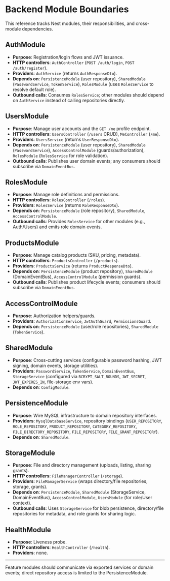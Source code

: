# Backend Module Boundaries

This reference tracks Nest modules, their responsibilities, and cross-module dependencies.

## AuthModule
- **Purpose**: Registration/login flows and JWT issuance.
- **HTTP controllers**: `AuthController` (`POST /auth/login`, `POST /auth/register`).
- **Providers**: `AuthService` (returns `AuthResponseDto`).
- **Depends on**: `PersistenceModule` (user repository), `SharedModule` (`PasswordService`, `TokenService`), `RolesModule` (uses `RolesService` to resolve default role).
- **Outbound calls**: Consumes `RolesService`; other modules should depend on `AuthService` instead of calling repositories directly.

## UsersModule
- **Purpose**: Manage user accounts and the `GET /me` profile endpoint.
- **HTTP controllers**: `UsersController` (`/users` CRUD), `MeController` (`/me`).
- **Providers**: `UsersService` (returns `UserResponseDto`).
- **Depends on**: `PersistenceModule` (user repository), `SharedModule` (`PasswordService`), `AccessControlModule` (guards/authorization), `RolesModule` (`RolesService` for role validation).
- **Outbound calls**: Publishes user domain events; any consumers should subscribe via `DomainEventBus`.

## RolesModule
- **Purpose**: Manage role definitions and permissions.
- **HTTP controllers**: `RolesController` (`/roles`).
- **Providers**: `RolesService` (returns `RoleResponseDto`).
- **Depends on**: `PersistenceModule` (role repository), `SharedModule`, `AccessControlModule`.
- **Outbound calls**: Provides `RolesService` for other modules (e.g., Auth/Users) and emits role domain events.

## ProductsModule
- **Purpose**: Manage catalog products (SKU, pricing, metadata).
- **HTTP controllers**: `ProductsController` (`/products`).
- **Providers**: `ProductsService` (returns `ProductResponseDto`).
- **Depends on**: `PersistenceModule` (product repository), `SharedModule` (DomainEventBus), `AccessControlModule` (permission guards).
- **Outbound calls**: Publishes product lifecycle events; consumers should subscribe via `DomainEventBus`.

## AccessControlModule
- **Purpose**: Authorization helpers/guards.
- **Providers**: `AuthorizationService`, `JwtAuthGuard`, `PermissionsGuard`.
- **Depends on**: `PersistenceModule` (user/role repositories), `SharedModule` (`TokenService`).

## SharedModule
- **Purpose**: Cross-cutting services (configurable password hashing, JWT signing, domain events, storage utilities).
- **Providers**: `PasswordService`, `TokenService`, `DomainEventBus`, `StorageService` (configured via `BCRYPT_SALT_ROUNDS`, `JWT_SECRET`, `JWT_EXPIRES_IN`, file-storage env vars).
- **Depends on**: `ConfigModule`.

## PersistenceModule
- **Purpose**: Wire MySQL infrastructure to domain repository interfaces.
- **Providers**: `MysqlDatabaseService`, repository bindings (`USER_REPOSITORY`, `ROLE_REPOSITORY`, `PRODUCT_REPOSITORY`, `CATEGORY_REPOSITORY`, `FILE_DIRECTORY_REPOSITORY`, `FILE_REPOSITORY`, `FILE_GRANT_REPOSITORY`).
- **Depends on**: `SharedModule`.

## StorageModule
- **Purpose**: File and directory management (uploads, listing, sharing grants).
- **HTTP controllers**: `FileManagerController` (`/storage`).
- **Providers**: `FileManagerService` (wraps directory/file repositories, storage, grants).
- **Depends on**: `PersistenceModule`, `SharedModule` (StorageService, DomainEventBus), `AccessControlModule`, `UsersModule` (for role/User context).
- **Outbound calls**: Uses `StorageService` for blob persistence, directory/file repositories for metadata, and role grants for sharing logic.

## HealthModule
- **Purpose**: Liveness probe.
- **HTTP controllers**: `HealthController` (`/health`).
- **Providers**: none.

---

Feature modules should communicate via exported services or domain events; direct repository access is limited to the PersistenceModule.
